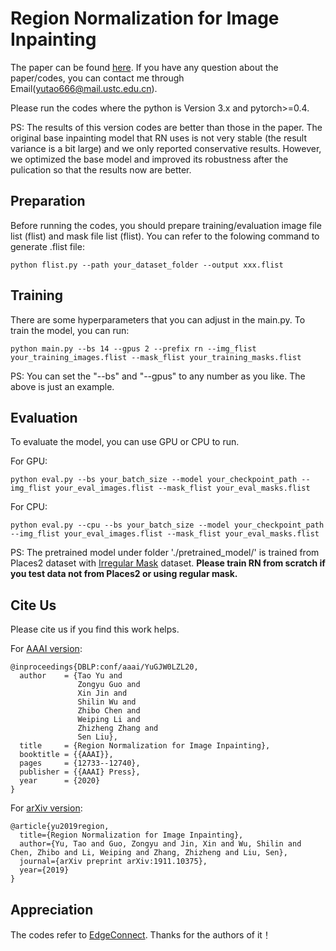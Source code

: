 # Region Normalization for Image Inpainting

The paper can be found [here](https://arxiv.org/abs/1911.10375). If you have any question about the paper/codes, you can contact me through Email(yutao666@mail.ustc.edu.cn).

Please run the codes where the python is Version 3.x and pytorch>=0.4.

PS: The results of this version codes are better than those in the paper. The original base inpainting model that RN uses is not very stable (the result variance is a bit large) and we only reported conservative results. However, we optimized the base model and improved its robustness after the pulication so that the results now are better.

## Preparation
Before running the codes, you should prepare training/evaluation image file list (flist) and mask file list (flist). You can refer to the folowing command to generate .flist file:
```
python flist.py --path your_dataset_folder --output xxx.flist
```

## Training
There are some hyperparameters that you can adjust in the main.py. To train the model, you can run:
```
python main.py --bs 14 --gpus 2 --prefix rn --img_flist your_training_images.flist --mask_flist your_training_masks.flist
```
PS: You can set the "--bs" and "--gpus" to any number as you like. The above is just an example.

## Evaluation
To evaluate the model, you can use GPU or CPU to run.

For GPU:
```
python eval.py --bs your_batch_size --model your_checkpoint_path --img_flist your_eval_images.flist --mask_flist your_eval_masks.flist
```

For CPU:
```
python eval.py --cpu --bs your_batch_size --model your_checkpoint_path --img_flist your_eval_images.flist --mask_flist your_eval_masks.flist
```

PS: The pretrained model under folder './pretrained_model/' is trained from Places2 dataset with [Irregular Mask](https://nv-adlr.github.io/publication/partialconv-inpainting) dataset. **Please train RN from scratch if you test data not from Places2 or using regular mask.**

## Cite Us
Please cite us if you find this work helps.

For [AAAI version](https://www.aaai.org/Papers/AAAI/2020GB/AAAI-YuT.833.pdf):
```
@inproceedings{DBLP:conf/aaai/YuGJW0LZL20,
  author    = {Tao Yu and
               Zongyu Guo and
               Xin Jin and
               Shilin Wu and
               Zhibo Chen and
               Weiping Li and
               Zhizheng Zhang and
               Sen Liu},
  title     = {Region Normalization for Image Inpainting},
  booktitle = {{AAAI}},
  pages     = {12733--12740},
  publisher = {{AAAI} Press},
  year      = {2020}
}
```

For [arXiv version](https://arxiv.org/abs/1911.10375): 
```
@article{yu2019region,
  title={Region Normalization for Image Inpainting},
  author={Yu, Tao and Guo, Zongyu and Jin, Xin and Wu, Shilin and Chen, Zhibo and Li, Weiping and Zhang, Zhizheng and Liu, Sen},
  journal={arXiv preprint arXiv:1911.10375},
  year={2019}
}
```

## Appreciation
The codes refer to [EdgeConnect](https://github.com/knazeri/edge-connect). Thanks for the authors of it！
